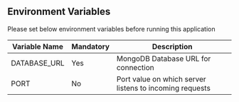 ## Environment Variables

Please set below environment variables before running this application

|Variable Name | Mandatory | Description |
|---|---|---|
| DATABASE_URL | Yes  | MongoDB Database URL for connection |
| PORT | No | Port value on which server listens to incoming requests |
